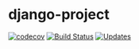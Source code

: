 # django-project

[![codecov](https://codecov.io/gh/heitor-oss/django-project/branch/main/graph/badge.svg?token=710KH6L9IT)](https://codecov.io/gh/heitor-oss/django-project)
[![Build Status](https://app.travis-ci.com/heitor-oss/django-project.svg?branch=main)](https://app.travis-ci.com/heitor-oss/django-project)
[![Updates](https://pyup.io/repos/github/heitor-oss/django-project/shield.svg)](https://pyup.io/repos/github/heitor-oss/django-project/)